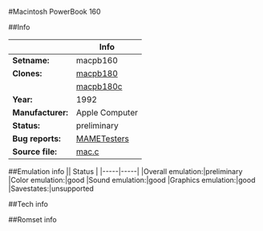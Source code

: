 #Macintosh PowerBook 160

##Info

||Info|
|-----|-----|
|**Setname:**|macpb160
|**Clones:**|[macpb180](macpb180.md)
||[macpb180c](macpb180c.md)
|**Year:**|1992
|**Manufacturer:**|Apple Computer
|**Status:**|preliminary
|**Bug reports:**|[MAMETesters](http://mametesters.org/view_all_set.php?type=1&temporary=y&search=mac.c)
|**Source file:**|[mac.c](https://github.com/mamedev/mame/blob/master/src/mess/drivers/mac.c)

##Emulation info
|| Status |
|-----|-----|
|Overall emulation:|preliminary
|Color emulation:|good
|Sound emulation:|good
|Graphics emulation:|good
|Savestates:|unsupported

##Tech info

##Romset info

<!--- START OF EDITED COMMENT DO NOT TOUCH TEXT ABOVE-->
